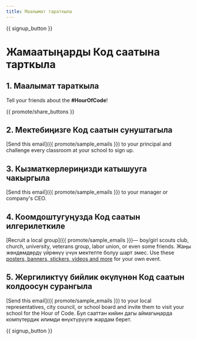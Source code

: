 ```yaml
---
title: Маалымат тараткыла
---
```


{{ signup_button }}

# Жамаатыңарды Код саатына тарткыла

## 1. Маалымат тараткыла

Tell your friends about the **#HourOfCode**!

{{ promote/share_buttons }}

## 2. Мектебиңизге Код саатын сунуштагыла

[Send this email]({{ promote/sample_emails }}) to your principal and challenge every classroom at your school to sign up.

## 3. Кызматкерлериңизди катышууга чакыргыла

[Send this email]({{ promote/sample_emails }}) to your manager or company's CEO.

## 4. Коомдоштугуңузда Код саатын илгерилеткиле

[Recruit a local group]({{ promote/sample_emails }})— boy/girl scouts club, church, university, veterans group, labor union, or even some friends. Жаңы жөндөмдөрдү үйрөнүү үчүн мектепте болуу шарт эмес. Use these [posters, banners, stickers, videos and more](/promote/resources) for your own event.

## 5. Жергиликтүү бийлик өкүлүнөн Код саатын колдоосун сурангыла

[Send this email]({{ promote/sample_emails }}) to your local representatives, city council, or school board and invite them to visit your school for the Hour of Code. Бул сааттан кийин дагы аймагыңарда компүтердик илимди өнүктүрүүгө жардам берет.

{{ signup_button }}